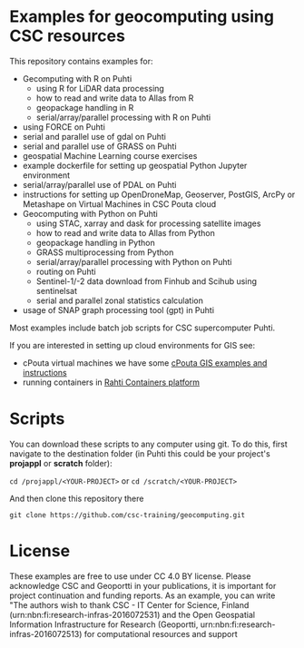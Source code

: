 # Examples for geocomputing using CSC resources

This repository contains examples for:

* Gecomputing with R on Puhti 
  * using R for LiDAR data processing
  * how to read and write data to Allas from R
  * geopackage handling in R
  * serial/array/parallel processing with R on Puhti
* using FORCE on Puhti
* serial and parallel use of gdal on Puhti
* serial and parallel use of GRASS on Puhti
* geospatial Machine Learning course exercises
* example dockerfile for setting up geospatial Python Jupyter environment
* serial/array/parallel use of PDAL on Puhti
* instructions for setting up OpenDroneMap, Geoserver, PostGIS, ArcPy or Metashape on Virtual Machines in CSC Pouta cloud
* Geocomputing with Python on Puhti
  * using STAC, xarray and dask for processing satellite images
  * how to read and write data to Allas from Python
  * geopackage handling in Python
  * GRASS multiprocessing from Python
  * serial/array/parallel processing with Python on Puhti
  * routing on Puhti
  * Sentinel-1/-2 data download from Finhub and Scihub using sentinelsat
  * serial and parallel zonal statistics calculation
* usage of SNAP graph processing tool (gpt) in Puhti

Most examples include batch job scripts for CSC supercomputer Puhti.

If you are interested in setting up cloud environments for GIS see:
- cPouta virtual machines we have some [cPouta GIS examples and instructions](./pouta)
- running containers in [Rahti Containers platform](./rahti)


# Scripts

You can download these scripts to any computer using git. To do this, first navigate to the destination folder (in Puhti this could be your project's **projappl** or **scratch** folder):

`cd /projappl/<YOUR-PROJECT>`
or
`cd /scratch/<YOUR-PROJECT>`

And then clone this repository there

`git clone https://github.com/csc-training/geocomputing.git`

# License
These examples are free to use under CC 4.0 BY license. Please acknowledge CSC and Geoportti in your publications, it is important for project continuation and funding reports. As an example, you can write "The authors wish to thank CSC - IT Center for Science, Finland (urn:nbn:fi:research-infras-2016072531) and the Open Geospatial Information Infrastructure for Research (Geoportti, urn:nbn:fi:research-infras-2016072513) for computational resources and support
